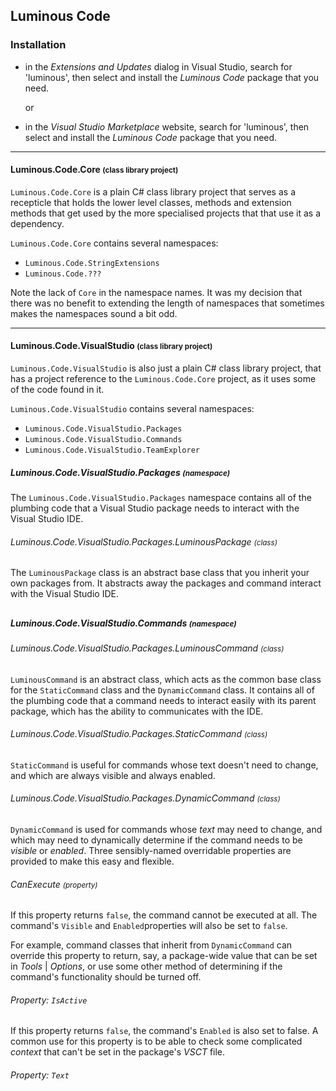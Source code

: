 ## Luminous Code

### Installation

* in the *Extensions and Updates* dialog in Visual Studio, search for 'luminous', then select 
and install the *Luminous Code* package that you need.

  or

* in the *Visual Studio Marketplace* website, search for 'luminous', then select and install the
*Luminous Code* package that you need.

---

#### Luminous.Code.Core <small>(class library project)</small>

`Luminous.Code.Core` is a plain C# class library project that serves as a recepticle
that holds the lower level classes, methods and extension methods that get used by the more 
specialised projects that that use it as a dependency.

`Luminous.Code.Core` contains several namespaces:

* `Luminous.Code.StringExtensions`
* `Luminous.Code.???`

Note the lack of `Core` in the namespace names. It was my decision that there was no benefit
to extending the length of namespaces that sometimes makes the namespaces sound a bit odd.

---

#### Luminous.Code.VisualStudio <small>(class library project)</small>

`Luminous.Code.VisualStudio` is also just a plain C# class library project,
that has a project reference to the `Luminous.Code.Core` project,
as it uses some of the code found in it.

`Luminous.Code.VisualStudio` contains several namespaces:

* `Luminous.Code.VisualStudio.Packages`
* `Luminous.Code.VisualStudio.Commands`
* `Luminous.Code.VisualStudio.TeamExplorer`

##### Luminous.Code.VisualStudio.Packages <small>(namespace)</small>

The `Luminous.Code.VisualStudio.Packages` namespace contains all of the plumbing code that
a Visual Studio package needs to interact with the Visual Studio IDE.

###### Luminous.Code.VisualStudio.Packages.LuminousPackage <small>(class)</small>

The `LuminousPackage` class is an abstract base class that you inherit your own
packages from.  It abstracts away the packages and command interact with the Visual Studio IDE.

##  

##### Luminous.Code.VisualStudio.Commands <small>(namespace)</small>

###### Luminous.Code.VisualStudio.Packages.LuminousCommand <small>(class)</small>

`LuminousCommand` is an abstract class, which acts as the
common base class for the `StaticCommand` class and the `DynamicCommand` class.
It contains all of the plumbing code that a command needs to interact easily with
its parent package, which has the ability to communicates with the IDE.

###### Luminous.Code.VisualStudio.Packages.StaticCommand <small>(class)</small>

`StaticCommand` is useful for commands whose text doesn't need to change,
and which are always visible and always enabled.

###### Luminous.Code.VisualStudio.Packages.DynamicCommand <small>(class)</small>

`DynamicCommand` is used for commands whose *text* may need to change, and which may
need to dynamically determine if the command needs to be *visible* or *enabled*. 
Three sensibly-named overridable properties are provided to make this easy and flexible.

###### CanExecute <small>(property)</small>

If this property returns `false`, the command cannot be executed at all.
The command's `Visible` and `Enabled`properties will also be set to `false`.

For example, command classes that inherit from `DynamicCommand` can override this
property to return, say, a package-wide value that can be set in *Tools* | *Options*,
or use some other method of determining if the command's functionality should be turned
off.

###### Property: `IsActive`

If this property returns `false`, the command's `Enabled` is also set to false.
A common use for this property is to be able to check some complicated *context*  that
can't be set in the package's *VSCT* file.

###### Property: `Text`

